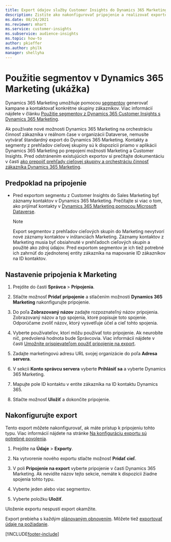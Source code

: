 ```yaml
---
title: Export údajov služby Customer Insights do Dynamics 365 Marketing
description: Zistite ako nakonfigurovať pripojenie a realizovať exportovanie do Dynamics 365 Marketing.
ms.date: 08/24/2021
ms.reviewer: mhart
ms.service: customer-insights
ms.subservice: audience-insights
ms.topic: how-to
author: pkieffer
ms.author: philk
manager: shellyha
---
```


# <a name="use-segments-in-dynamics-365-marketing-preview"></a>Použitie segmentov v Dynamics 365 Marketing (ukážka)



Dynamics 365 Marketing umožňuje pomocou [segmentov](segments.md) generovať kampane a kontaktovať konkrétne skupiny zákazníkov. Viac informácií nájdete v článku [Použitie segmentov z Dynamics 365 Customer Insights s Dynamics 365 Marketing](/dynamics365/marketing/customer-insights-segments).

Ak používate nové možnosti Dynamics 365 Marketing na orchestráciu činnosť zákazníka v reálnom čase v organizácii Dataverse, nemusíte vytvárať štandardný export do Dynamics 365 Marketing. Kontakty a segmenty z prehľadov cieľovej skupiny sú k dispozícii priamo v aplikácii Dynamics 365 Marketing po prepojení možností Marketing a Customer Insights. Pred odstránením existujúcich exportov si prečítajte dokumentáciu v časti [ako prepojiť prehľady cieľovej skupiny a orchestráciu činnosť zákazníka Dynamics 365 Marketing](/dynamics365/marketing/real-time-marketing-ci-profile).

## <a name="prerequisite-for-a-connection"></a>Predpoklad na pripojenie

- Pred exportom segmentu z Customer Insights do Sales Marketing byť záznamy kontaktov v Dynamics 365 Marketing. Prečítajte si viac o tom, ako prijímať kontakty v [Dynamics 365 Marketing pomocou Microsoft Dataverse](connect-power-query.md).

  > [!NOTE]
  > Export segmentov z prehľadov cieľových skupín do Marketing nevytvorí nové záznamy kontaktov v inštanciách Marketing. Záznamy kontaktov z Marketing musia byť obsiahnuté v prehľadoch cieľových skupín a použité ako zdroj údajov. Pred exportom segmentov je ich tiež potrebné ich zahrnúť do zjednotenej entity zákazníka na mapovanie ID zákazníkov na ID kontaktov.

## <a name="set-up-connection-to-marketing"></a>Nastavenie pripojenia k Marketing

1. Prejdite do časti **Správca** > **Pripojenia**.

1. Stlačte možnosť **Pridať pripojenie** a stlačením možnosti **Dynamics 365 Marketing** nakonfigurujte pripojenie.

1. Do poľa **Zobrazovaný názov** zadajte rozpoznateľný názov pripojenia. Zobrazovaný názov a typ spojenia, ktoré popisuje toto spojenie. Odporúčame zvoliť názov, ktorý vysvetľuje účel a cieľ tohto spojenia.

1. Vyberte používateľov, ktorí môžu používať toto pripojenie. Ak neurobíte nič, predvolená hodnota bude Správcovia. Viac informácií nájdete v časti [Umožnite prispievateľom použiť pripojenie na export](connections.md#allow-contributors-to-use-a-connection-for-exports).

1. Zadajte marketingovú adresu URL svojej organizácie do poľa **Adresa servera**.

1. V sekcii **Konto správcu servera** vyberte **Prihlásiť sa** a vyberte Dynamics 365 Marketing.

1. Mapujte pole ID kontaktu v entite zákazníka na ID kontaktu Dynamics 365.

1. Stlačte možnosť **Uložiť** a dokončite pripojenie. 

## <a name="configure-an-export"></a>Nakonfigurujte export

Tento export môžete nakonfigurovať, ak máte prístup k pripojeniu tohto typu. Viac informácií nájdete na stránke [Na konfiguráciu exportu sú potrebné povolenia](export-destinations.md#set-up-a-new-export).

1. Prejdite na **Údaje** > **Exporty**.

1. Na vytvorenie nového exportu stlačte možnosť **Pridať cieľ**.

1. V poli **Pripojenie na export** vyberte pripojenie v časti Dynamics 365 Marketing. Ak nevidíte názov tejto sekcie, nemáte k dispozícii žiadne spojenia tohto typu.

1. Vyberte jeden alebo viac segmentov.

1. Vyberte položku **Uložiť**.

Uloženie exportu nespustí export okamžite.

Export prebieha s každým [plánovaným obnovením](system.md#schedule-tab). Môžete tiež [exportovať údaje na požiadanie](export-destinations.md#run-exports-on-demand). 

[!INCLUDE[footer-include](../includes/footer-banner.md)]
